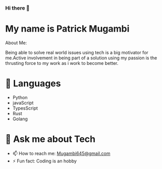 ### Hi there 👋

# My name is Patrick Mugambi
<!--
**Mugambi645/Mugambi645** is a ✨ _special_ ✨ repository because its `README.md` (this file) appears on your GitHub profile.
-->
About Me:

Being able to solve real world issues using tech is a big motivator for me.Active involvement in being part of a solution using my passion is the thrusting force to my work as i work to become better.

# 🔭 Languages

 - Python
 - javaScript
 - TypesScript
 - Rust
 - Golang
# 💬 Ask me about Tech
- 📫 How to reach me: Mugambi645@gmail.com
- ⚡ Fun fact: Coding is an hobby

